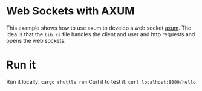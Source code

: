 # Web Sockets with AXUM 
This example shows how to use axum to develop a web socket [axum](https://docs.rs/axum/0.1.1/axum/ws/index.html).
The idea is that the `lib.rs` file handles the client and user and http requests and opens the web sockets.

# Run it
Run it locally: `cargo shuttle run`
Curl it to test it: `curl localhost:8000/hello`




